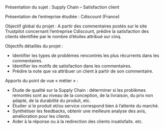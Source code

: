Présentation du sujet :
Supply Chain – Satisfaction client

Présentation de l’entreprise étudiée : 
Cdiscount (France)

Objectif global du projet : 
A partir des commentaires postés sur le site Trustpilot concernant l’entreprise Cdiscount, prédire la satisfaction des clients identifiée par le nombre d’étoiles attribué sur cinq.

Objectifs détaillés du projet : 
 - Identifier les types de problèmes rencontrés les plus récurrents dans les commentaires.
 - Identifier les motifs de satisfaction dans les commentaires.
 - Prédire la note que va attribuer un client à partir de son commentaire.

Apports du point de vue « métier » :
 - Étude de qualité sur la Supply Chain : déterminer si les problèmes remontés sont au niveau de la conception, de la livraison, du prix non adapté, de la durabilité du produit, etc.
 - Étudier si le produit et/ou service correspond bien à l’attente du marché.
 - Synthétiser les feedbacks, obtenir une meilleure analyse des avis, amélioration pour les clients.
 - Aider à la réponse ou à la redirection des clients insatisfaits.
etc. 


